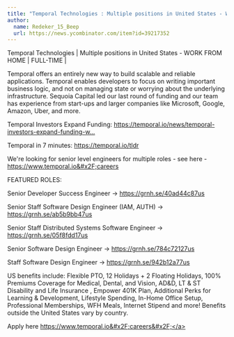 ```yaml
---
title: "Temporal Technologies : Multiple positions in United States - WORK FROM HOME"
author:
  name: Redeker_15_Beep
  url: https://news.ycombinator.com/item?id=39217352
---
```

Temporal Technologies | Multiple positions in United States - WORK FROM HOME | FULL-TIME |

Temporal offers an entirely new way to build scalable and reliable applications. Temporal enables developers to focus on writing important business logic, and not on managing state or worrying about the underlying infrastructure. Sequoia Capital led our last round of funding and our team has experience from start-ups and larger companies like Microsoft, Google, Amazon, Uber, and more.

Temporal Investors Expand Funding: <a href="https:&#x2F;&#x2F;temporal.io&#x2F;news&#x2F;temporal-investors-expand-funding-with-usd75m-round" rel="nofollow">https:&#x2F;&#x2F;temporal.io&#x2F;news&#x2F;temporal-investors-expand-funding-w...</a>

Temporal in 7 minutes: <a href="https:&#x2F;&#x2F;temporal.io&#x2F;tldr" rel="nofollow">https:&#x2F;&#x2F;temporal.io&#x2F;tldr</a>

We&#x27;re looking for senior level engineers for multiple roles - see here - <a href="https:&#x2F;&#x2F;www.temporal.io&#x2F;careers" rel="nofollow">https:&#x2F;&#x2F;www.temporal.io&#x2F;careers</a>

FEATURED ROLES:

Senior Developer Success Engineer → <a href="https:&#x2F;&#x2F;grnh.se&#x2F;40ad44c87us" rel="nofollow">https:&#x2F;&#x2F;grnh.se&#x2F;40ad44c87us</a>

Senior Staff Software Design Engineer (IAM, AUTH) → <a href="https:&#x2F;&#x2F;grnh.se&#x2F;ab5b9bb47us" rel="nofollow">https:&#x2F;&#x2F;grnh.se&#x2F;ab5b9bb47us</a>

Senior Staff Distributed Systems Software Engineer → <a href="https:&#x2F;&#x2F;grnh.se&#x2F;05f8fdd17us" rel="nofollow">https:&#x2F;&#x2F;grnh.se&#x2F;05f8fdd17us</a>

Senior Software Design Engineer → <a href="https:&#x2F;&#x2F;grnh.se&#x2F;784c72127us" rel="nofollow">https:&#x2F;&#x2F;grnh.se&#x2F;784c72127us</a>

Staff Software Design Engineer → <a href="https:&#x2F;&#x2F;grnh.se&#x2F;942b12a77us" rel="nofollow">https:&#x2F;&#x2F;grnh.se&#x2F;942b12a77us</a>

US benefits include: Flexible PTO, 12 Holidays + 2 Floating Holidays, 100% Premiums Coverage for Medical, Dental, and Vision, AD&amp;D, LT &amp; ST Disability and Life Insurance , Empower 401K Plan, Additional Perks for Learning &amp; Development, Lifestyle Spending, In-Home Office Setup, Professional Memberships, WFH Meals, Internet Stipend and more! Benefits outside the United States vary by country.

Apply here <a href="https:&#x2F;&#x2F;www.temporal.io&#x2F;careers&#x2F;" rel="nofollow">https:&#x2F;&#x2F;www.temporal.io&#x2F;careers&#x2F;</a>
